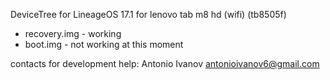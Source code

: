 DeviceTree for LineageOS 17.1 for lenovo tab m8 hd (wifi) (tb8505f)

- recovery.img - working
- boot.img - not working at this moment

contacts for development help:
Antonio Ivanov
antonioivanov6@gmail.com
